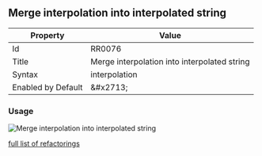 ## Merge interpolation into interpolated string

| Property | Value |
| -------- | ----- |
| Id | RR0076 |
| Title | Merge interpolation into interpolated string |
| Syntax | interpolation |
| Enabled by Default | &\#x2713; |

### Usage

![Merge interpolation into interpolated string](../../images/refactorings/MergeInterpolationIntoInterpolatedString.png)

[full list of refactorings](Refactorings.md)